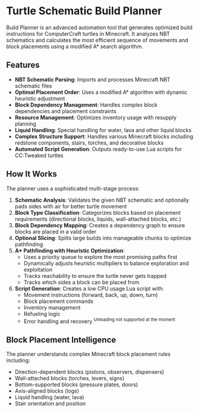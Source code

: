 # Turtle Schematic Build Planner

Build Planner is an advanced automation tool that generates optimized build instructions for
ComputerCraft turtles in Minecraft. It analyzes NBT schematics and calculates the most efficient
sequence of movements and block placements using a modified A\* search algorithm.

## Features

- **NBT Schematic Parsing**: Imports and processes Minecraft NBT schematic files
- **Optimal Placement Order**: Uses a modified A\* algorithm with dynamic heuristic adjustment
- **Block Dependency Management**: Handles complex block dependencies and placement constraints
- **Resource Management**: Optimizes inventory usage with resupply planning
- **Liquid Handling**: Special handling for water, lava and other liquid blocks
- **Complex Structure Support**: Handles various Minecraft blocks including redstone components, stairs, torches, and decorative blocks
- **Automated Script Generation**: Outputs ready-to-use Lua scripts for CC:Tweaked turtles

## How It Works

The planner uses a sophisticated multi-stage process:

1. **Schematic Analysis**: Validates the given NBT schematic and optionally pads sides with air for better turtle movement
2. **Block Type Classification**: Categorizes blocks based on placement requirements (directional blocks, liquids, wall-attached blocks, etc.)
3. **Block Dependency Mapping**: Creates a dependency graph to ensure blocks are placed in a valid order
4. **Optional Slicing**: Splits large builds into manageable chunks to optimize pathfinding
5. **A\* Pathfinding with Heuristic Optimization**:
   - Uses a priority queue to explore the most promising paths first
   - Dynamically adjusts heuristic multipliers to balance exploration and exploitation
   - Tracks reachability to ensure the turtle never gets trapped
   - Tracks which sides a block can be placed from
6. **Script Generation**: Creates a low CPU usage Lua script with:
   - Movement instructions (forward, back, up, down, turn)
   - Block placement commands
   - Inventory management
   - Refueling logic
   - Error handling and recovery <sup>Unloading not supported at the moment

## Block Placement Intelligence

The planner understands complex Minecraft block placement rules including:

- Direction-dependent blocks (pistons, observers, dispensers)
- Wall-attached blocks (torches, levers, signs)
- Bottom-supported blocks (pressure plates, doors)
- Axis-aligned blocks (logs)
- Liquid handling (water, lava)
- Stair orientation and position
